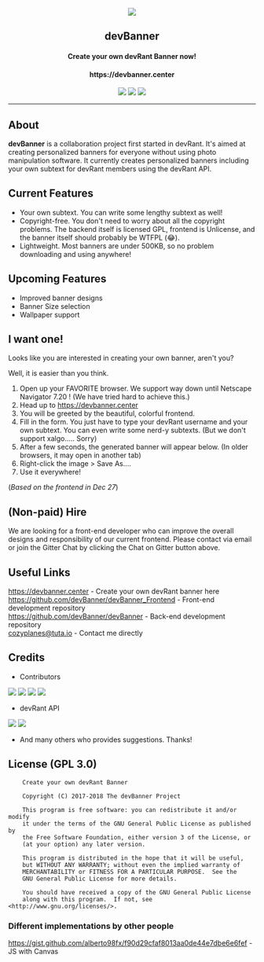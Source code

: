 
<p align="center"><img src="https://i.imgur.com/fHiT4OO.png"/></p> 

<h2 align="center"><b>devBanner</b></h2>
<h4 align="center">Create your own devRant Banner now!</h4>
<h4 align="center">https://devbanner.center</h4>

<p align="center">

  <img src="https://img.shields.io/github/issues/devBanner/devBanner.svg?style=for-the-badge">
  <img src="https://img.shields.io/github/issues-pr/devBanner/devBanner.svg?style=for-the-badge">
  <img src="https://img.shields.io/gitter/room/devBanner/devBanner.svg?style=for-the-badge">
  
</p>

----

## About
**devBanner** is a collaboration project first started in devRant. It's aimed at creating personalized banners for everyone without using photo manipulation software. It currently creates personalized banners including your own subtext for devRant members using the devRant API.

## Current Features
- Your own subtext. You can write some lengthy subtext as well!
- Copyright-free. You don't need to worry about all the copyright problems. The backend itself is licensed GPL, frontend is Unlicense, and the banner itself should probably be WTFPL (😂).
- Lightweight. Most banners are under 500KB, so no problem downloading and using anywhere!

## Upcoming Features
- Improved banner designs
- Banner Size selection
- Wallpaper support

## I want one!
Looks like you are interested in creating your own banner, aren't you?

Well, it is easier than you think.

1. Open up your FAVORITE browser. We support way down until Netscape Navigator 7.20 ! (We have tried hard to achieve this.)
2. Head up to https://devbanner.center
3. You will be greeted by the beautiful, colorful frontend.
4. Fill in the form. You just have to type your devRant username and your own subtext. You can even write some nerd-y subtexts. (But we don't support xalgo..... Sorry)
5. After a few seconds, the generated banner will appear below. (In older browsers, it may open in another tab)
6. Right-click the image > Save As....
7. Use it everywhere!

(*Based on the frontend in Dec 27*)

## (Non-paid) Hire
We are looking for a front-end developer who can improve the overall designs and responsibility of our current frontend. Please contact via email or join the Gitter Chat by clicking the Chat on Gitter button above.

## Useful Links
https://devbanner.center - Create your own devRant banner here    
https://github.com/devBanner/devBanner_Frontend - Front-end development repository      
https://github.com/devBanner/devBanner - Back-end development repository     
<cozyplanes@tuta.io> - Contact me directly


## Credits

- Contributors

[<img src="https://img.shields.io/badge/contributor-Kimmax-brightgreen.svg?style=for-the-badge">](https://github.com/Kimmax) 
[<img src="https://img.shields.io/badge/contributor-cozyplanes-blue.svg?style=for-the-badge">](https://github.com/cozyplanes) 
[<img src="https://img.shields.io/badge/contributor-Mitch528-yellow.svg?style=for-the-badge">](https://github.com/Mitch528) 
[<img src="https://img.shields.io/badge/contributor-JakubSteplowski-orange.svg?style=for-the-badge">](https://github.com/JakubSteplowski) 

- devRant API

[<img src="https://img.shields.io/badge/devRant%20API-dfox-lightgrey.svg?style=for-the-badge">](https://devrant.com/users/dfox)
[<img src="https://img.shields.io/badge/devRant%20Avatar-trogus-lightgrey.svg?style=for-the-badge">](https://devrant.com/users/trogus)

- And many others who provides suggestions. Thanks!



## License (GPL 3.0)

```
    Create your own devRant Banner
    
    Copyright (C) 2017-2018 The devBanner Project

    This program is free software: you can redistribute it and/or modify
    it under the terms of the GNU General Public License as published by
    the Free Software Foundation, either version 3 of the License, or
    (at your option) any later version.

    This program is distributed in the hope that it will be useful,
    but WITHOUT ANY WARRANTY; without even the implied warranty of
    MERCHANTABILITY or FITNESS FOR A PARTICULAR PURPOSE.  See the
    GNU General Public License for more details.

    You should have received a copy of the GNU General Public License
    along with this program.  If not, see <http://www.gnu.org/licenses/>.
```


### Different implementations by other people
https://gist.github.com/alberto98fx/f90d29cfaf8013aa0de44e7dbe6e6fef - JS with Canvas

